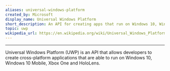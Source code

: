 ```yaml
---
aliases: universal-windows-platform
created_by: Microsoft
display_name: Universal Windows Platform
short_description: An API for creating apps that run on Windows 10, Windows 10 Mobile, Xbox One and HoloLens.
topic: uwp
wikipedia_url: https://en.wikipedia.org/wiki/Universal_Windows_Platform
---
```

---
Universal Windows Platform (UWP) is an API that allows developers to create cross-platform applications that are able to run on Windows 10, Windows 10 Mobile, Xbox One and HoloLens.

